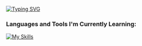 <!--- 👋 Hi, I’m @JennyProgcrammer
- 👀 I’m interested in ...
- 🌱 I’m currently learning ...
- 💞️ I’m looking to collaborate on ...
- 📫 How to reach me ...

JennyProgcrammer/JennyProgcrammer is a ✨ special ✨ repository because its `README.md` (this file) appears on your GitHub profile.
You can click the Preview link to take a look at your changes.
--->

[![Typing SVG](https://readme-typing-svg.demolab.com?font=Fira+Code&pause=1000&color=F7F7F7&width=435&lines=Hi!+I'm+Jenny+Marinay%2C+19+years+old;Aspiring+Web+Developer+%26+UI+Designer)](https://git.io/typing-svg)

### Languages and Tools I'm Currently Learning:
[![My Skills](https://skillicons.dev/icons?i=html,css,js,py,cs,ps,vscode,visualstudio,mysql,docker,github)](https://skillicons.dev)
